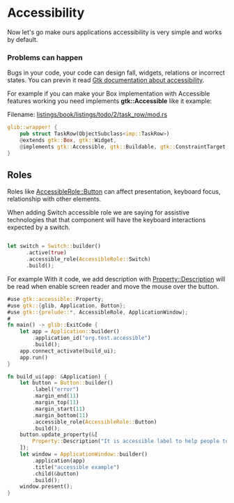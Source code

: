 # Accessibility

Now let's go make ours applications accessibility is very simple and works by default.

### Problems can happen

Bugs in your code, your code can design fall, widgets, relations or incorrect states. You can previn it read <a class=file-link href="https://docs.gtk.org/gtk4/section-accessibility.html">Gtk documentation about accessibility</a>.

For example if you can make your Box implementation with Accessible features working you need implements **gtk::Accessible** like it example:

Filename: <a class=file-link href="https://github.com/gtk-rs/gtk4-rs/blob/master/book/listings/todo/2/task_row/mod.rs">listings/book/listings/todo/2/task_row/mod.rs</a>
```rust ,no_run,compile_fail
glib::wrapper! {
    pub struct TaskRow(ObjectSubclass<imp::TaskRow>)
    @extends gtk::Box, gtk::Widget,
    @implements gtk::Accessible, gtk::Buildable, gtk::ConstraintTarget, gtk::Orientable;
}

```

## Roles

Roles like <a class=file-link href="https://gtk-rs.org/gtk4-rs/stable/latest/docs/gtk4/enum.AccessibleRole.html#variant.Button">AccessibleRole::Button</a> can affect presentation, keyboard focus, relationship with other elements.

When adding Switch accessible role we are saying for assistive technologies that that component will have the keyboard interactions expected by a switch.

```rust ,no_run,compile_fail

let switch = Switch::builder()
      .active(true)
      .accessible_role(AccessibleRole::Switch)
      .build();
```

For example With it code, we add description with <a class=file-link href="https://gtk-rs.org/gtk4-rs/git/docs/gtk4/accessible/enum.Property.html" >Property::Description</a> will be read when enable screen reader and move the mouse over the button.

```rust ,no_run,compile_fail
#use gtk::accessible::Property;
#use gtk::{glib, Application, Button};
#use gtk::{prelude::*, AccessibleRole, ApplicationWindow};
#
fn main() -> glib::ExitCode {
    let app = Application::builder()
        .application_id("org.test.accessible")
        .build();
    app.connect_activate(build_ui);
    app.run()
}

fn build_ui(app: &Application) {
    let button = Button::builder()
        .label("error")
        .margin_end(11)
        .margin_top(11)
        .margin_start(11)
        .margin_bottom(11)
        .accessible_role(AccessibleRole::Button)
        .build();
    button.update_property(&[
        Property::Description("It is accessible label to help people to understend it button"),
    ]);
    let window = ApplicationWindow::builder()
        .application(app)
        .title("accessible example")
        .child(&button)
        .build();
    window.present();
}
```

